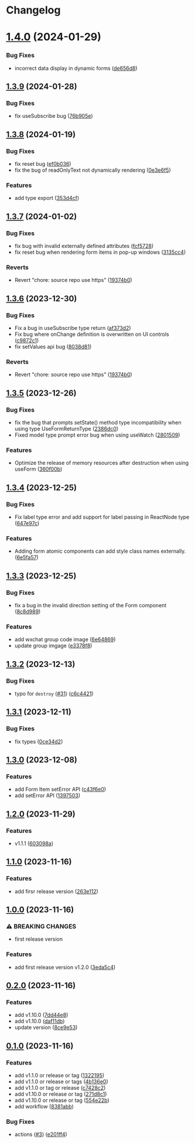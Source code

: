 # Changelog

# [1.4.0](https://github.com/easy-form/react-form-simple/compare/v1.3.9...v1.4.0) (2024-01-29)


### Bug Fixes

* incorrect data display in dynamic forms ([de656d8](https://github.com/easy-form/react-form-simple/commit/de656d83328f158e49162cf9c2e92691ff698179))


## [1.3.9](https://github.com/easy-form/react-form-simple/compare/v1.3.8...v1.3.9) (2024-01-28)

### Bug Fixes

- fix useSubscribe bug ([76b905e](https://github.com/easy-form/react-form-simple/commit/76b905e6492e82f3920f1811accd0e52ccffcd90))

## [1.3.8](https://github.com/easy-form/react-form-simple/compare/v1.3.7...v1.3.8) (2024-01-19)

### Bug Fixes

- fix reset bug ([ef0b036](https://github.com/easy-form/react-form-simple/commit/ef0b036a8ec78d09640a4dfbee215f71083489db))
- fix the bug of readOnlyText not dynamically rendering ([0e3e6f5](https://github.com/easy-form/react-form-simple/commit/0e3e6f561596ab38a8e2a837bda29394b5f1bb55))

### Features

- add type export ([353d4cf](https://github.com/easy-form/react-form-simple/commit/353d4cf83d13115e3de2bf59ec0b57ace45c3381))

## [1.3.7](https://github.com/easy-form/react-form-simple/compare/v1.3.5...v1.3.7) (2024-01-02)

### Bug Fixes

- fix bug with invalid externally defined attributes ([fcf5728](https://github.com/easy-form/react-form-simple/commit/fcf5728dc45f7c2ee80afb350d4adcd4fab4c990))
- fix reset bug when rendering form items in pop-up windows ([3135cc4](https://github.com/easy-form/react-form-simple/commit/3135cc4a7df3dd6bb7147e30db67e8e418d7ae93))

### Reverts

- Revert "chore: source repo use https" ([19374b0](https://github.com/easy-form/react-form-simple/commit/19374b0dc26bd9d6a8dc090ad6d28732df8eefaa))

## [1.3.6](https://github.com/easy-form/react-form-simple/compare/v1.3.5...v1.3.6) (2023-12-30)

### Bug Fixes

- Fix a bug in useSubscribe type return ([af373d2](https://github.com/easy-form/react-form-simple/commit/af373d2147937c3507322d7e9b3d3a74cfa739fa))
- Fix bug where onChange definition is overwritten on UI controls ([c9872c1](https://github.com/easy-form/react-form-simple/commit/c9872c19802d49220f64929320f025cae8609fe4))
- fix setValues api bug ([8038d81](https://github.com/easy-form/react-form-simple/commit/8038d81a1f4aedfd1a1bc1309cf77d700be55c83))

### Reverts

- Revert "chore: source repo use https" ([19374b0](https://github.com/easy-form/react-form-simple/commit/19374b0dc26bd9d6a8dc090ad6d28732df8eefaa))

## [1.3.5](https://github.com/easy-form/react-form-simple/compare/v1.3.4...v1.3.5) (2023-12-26)

### Bug Fixes

- fix the bug that prompts setState() method type incompatibility when using type UseFormReturnType ([2386dc0](https://github.com/easy-form/react-form-simple/commit/2386dc01ef693b78c3f359836419e1d69a3a1422))
- Fixed model type prompt error bug when using useWatch ([2801509](https://github.com/easy-form/react-form-simple/commit/2801509bd1c8b68e3d188cd1240e65d1828671fd))

### Features

- Optimize the release of memory resources after destruction when using useForm ([360f00b](https://github.com/easy-form/react-form-simple/commit/360f00b6ec1cc13872fab65a9ad3ff7edafcfa3b))

## [1.3.4](https://github.com/easy-form/react-form-simple/compare/v1.3.3...v1.3.4) (2023-12-25)

### Bug Fixes

- Fix label type error and add support for label passing in ReactNode type ([647e97c](https://github.com/easy-form/react-form-simple/commit/647e97cedd88e5e9ae19bcc684d1b5ce793bf722))

### Features

- Adding form atomic components can add style class names externally. ([6e5fa57](https://github.com/easy-form/react-form-simple/commit/6e5fa57bfe4bd903479879559d13c73a2876e29c))

## [1.3.3](https://github.com/easy-form/react-form-simple/compare/v1.3.2...v1.3.3) (2023-12-25)

### Bug Fixes

- fix a bug in the invalid direction setting of the Form component ([8c8d989](https://github.com/easy-form/react-form-simple/commit/8c8d98933ea38391b088a583c0fa924e20746816))

### Features

- add wxchat group code image ([6e64869](https://github.com/easy-form/react-form-simple/commit/6e6486938b93b0017a5171064215b649c5667627))
- update group imgage ([e3378f8](https://github.com/easy-form/react-form-simple/commit/e3378f88e8759b7aefa8498cd1d32124ea44e062))

## [1.3.2](https://github.com/easy-form/react-form-simple/compare/v1.3.1...v1.3.2) (2023-12-13)

### Bug Fixes

- typo for `destroy` ([#31](https://github.com/easy-form/react-form-simple/issues/31)) ([c6c4421](https://github.com/easy-form/react-form-simple/commit/c6c442198920c2cc11b8c99d54b9e7964f240f67))

## [1.3.1](https://github.com/easy-form/react-form-simple/compare/v1.3.0...v1.3.1) (2023-12-11)

### Bug Fixes

- fix types ([0ce34d2](https://github.com/easy-form/react-form-simple/commit/0ce34d2021e3b54fd020bd4de4ea600b6ad00a1f))

## [1.3.0](https://github.com/easy-form/react-form-simple/compare/v1.2.0...v1.3.0) (2023-12-08)

### Features

- add Form Item setError API ([c43f6e0](https://github.com/easy-form/react-form-simple/commit/c43f6e0b3b5221b86b77eec23c6aadf7b23b2a51))
- add setError API ([1397503](https://github.com/easy-form/react-form-simple/commit/1397503cadb8b1bfab5f772b36eefbe241c2b326))

## [1.2.0](https://github.com/easy-form/react-form-simple/compare/v1.1.0...v1.2.0) (2023-11-29)

### Features

- v1.1.1 ([603098a](https://github.com/easy-form/react-form-simple/commit/603098a7aad4116db273c01bf06071d7f99418b9))

## [1.1.0](https://github.com/easy-form/react-form-simple/compare/v1.0.0...v1.1.0) (2023-11-16)

### Features

- add firsr release version ([263e112](https://github.com/easy-form/react-form-simple/commit/263e112a2ac45b5e6948e0cc284a1c781042826a))

## [1.0.0](https://github.com/easy-form/react-form-simple/compare/v0.2.0...v1.0.0) (2023-11-16)

### ⚠ BREAKING CHANGES

- first release version

### Features

- add first release version v1.2.0 ([3eda5c4](https://github.com/easy-form/react-form-simple/commit/3eda5c49ab1b1bb0b98b5db2b95a1daa919ce3a0))

## [0.2.0](https://github.com/easy-form/react-form-simple/compare/v0.1.0...v0.2.0) (2023-11-16)

### Features

- add v1.10.0 ([7dd44e8](https://github.com/easy-form/react-form-simple/commit/7dd44e8b9faecf6c8d0953787ec3e8e2b1ef0646))
- add v1.10.0 ([daf11db](https://github.com/easy-form/react-form-simple/commit/daf11dbe927f429cd73603025b76d8c0c8b8c455))
- update version ([8ce9e53](https://github.com/easy-form/react-form-simple/commit/8ce9e53d96cf8f17bac1caeb4e7a89e0d0443965))

## [0.1.0](https://github.com/easy-form/react-form-simple/compare/v0.0.1...v0.1.0) (2023-11-16)

### Features

- add v1.1.0 or release or tag ([1322195](https://github.com/easy-form/react-form-simple/commit/1322195bdb6ae6a93f47a8232c6619b7124c96ad))
- add v1.1.0 or release or tags ([4b136e0](https://github.com/easy-form/react-form-simple/commit/4b136e0cae79d3efb706504831977a2c7484de80))
- add v1.1.0 or tag or release ([c7428c2](https://github.com/easy-form/react-form-simple/commit/c7428c2b6e3bdf8c6dc5ca1b1671e98e8c07c304))
- add v1.10.0 or release or tag ([271d8c1](https://github.com/easy-form/react-form-simple/commit/271d8c15dd254178217b95b49c1ee9bd77bd1cd7))
- add v1.10.0 or release or tag ([554e22b](https://github.com/easy-form/react-form-simple/commit/554e22b0733244dbe4be09afbceebc8e38ada434))
- add workflow ([8381abb](https://github.com/easy-form/react-form-simple/commit/8381abb070abe5e0b81738e9eb7556a181c0441e))

### Bug Fixes

- actions ([#3](https://github.com/easy-form/react-form-simple/issues/3)) ([e201ff4](https://github.com/easy-form/react-form-simple/commit/e201ff49b5a5763591a266785f5278530a9ed6d3))
